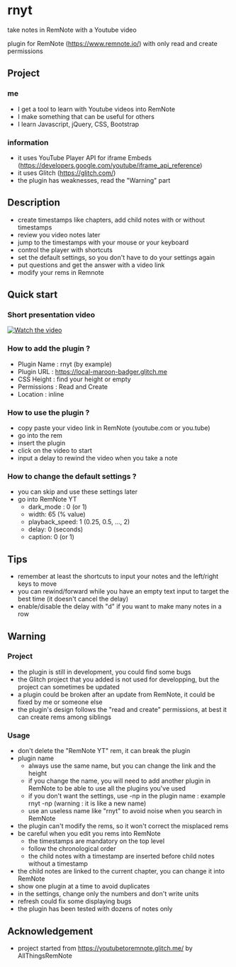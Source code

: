 # rnyt

take notes in RemNote with a Youtube video

plugin for RemNote (https://www.remnote.io/) with only read and create permissions

## Project

### me

- I get a tool to learn with Youtube videos into RemNote
- I make something that can be useful for others
- I learn Javascript, jQuery, CSS, Bootstrap

### information

- it uses YouTube Player API for iframe Embeds (https://developers.google.com/youtube/iframe_api_reference)
- it uses Glitch (https://glitch.com/) 
- the plugin has weaknesses, read the "Warning" part

## Description

- create timestamps like chapters, add child notes with or without timestamps
- review you video notes later
- jump to the timestamps with your mouse or your keyboard
- control the player with shortcuts
- set the default settings, so you don't have to do your settings again
- put questions and get the answer with a video link
- modify your rems in Remnote

## Quick start

### Short presentation video

[![Watch the video](https://img.youtube.com/vi/eUwJnBIlHsI/0.jpg)](https://youtu.be/eUwJnBIlHsI)

### How to add the plugin ?

- Plugin Name : rnyt (by example)
- Plugin URL : https://local-maroon-badger.glitch.me 
- CSS Height : find your height or empty
- Permissions : Read and Create
- Location : inline

### How to use the plugin ?

- copy paste your video link in RemNote (youtube.com or you.tube)
- go into the rem
- insert the plugin
- click on the video to start
- input a delay to rewind the video when you take a note

### How to change the default settings ?

- you can skip and use these settings later
- go into RemNote YT
  - dark_mode : 0 (or 1)
  - width: 65 (% value)
  - playback_speed: 1 (0.25, 0.5, ..., 2)
  - delay: 0 (seconds)
  - caption: 0 (or 1)
  
## Tips

- remember at least the shortcuts to input your notes and the left/right keys to move
- you can rewind/forward while you have an empty text input to target the best time (it doesn't cancel the delay)
- enable/disable the delay with "d" if you want to make many notes in a row

## Warning

### Project

- the plugin is still in development, you could find some bugs
- the Glitch project that you added is not used for developping, but the project can sometimes be updated
- a plugin could be broken after an update from RemNote, it could be fixed by me or someone else
- the plugin's design follows the "read and create" permissions, at best it can create rems among siblings

### Usage

- don't delete the "RemNote YT" rem, it can break the plugin
- plugin name
  - always use the same name, but you can change the link and the height
  - if you change the name, you will need to add another plugin in RemNote to be able to use all the plugins you've used
  - if you don't want the settings, use -np in the plugin name : example rnyt -np (warning : it is like a new name)  
  - use an useless name like "rnyt" to avoid noise when you search in RemNote
- the plugin can't modify the rems, so it won't correct the misplaced rems
- be careful when you edit you rems into RemNote
  - the timestamps are mandatory on the top level
  - follow the chronological order
  - the child notes with a timestamp are inserted before child notes without a timestamp
- the child notes are linked to the current chapter, you can change it into RemNote
- show one plugin at a time to avoid duplicates
- in the settings, change only the numbers and don't write units
- refresh could fix some displaying bugs
- the plugin has been tested with dozens of notes only

## Acknowledgement

- project started from https://youtubetoremnote.glitch.me/ by AllThingsRemNote